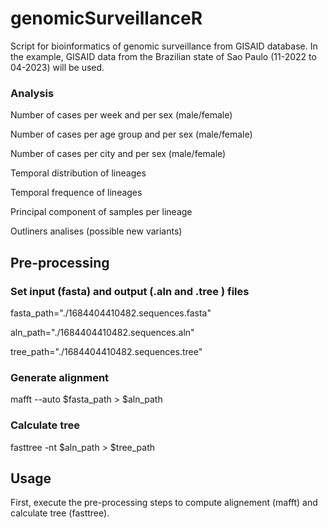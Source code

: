 <!-- GETTING STARTED -->
# genomicSurveillanceR 
Script for bioinformatics of genomic surveillance from GISAID database. In the example, GISAID data from the Brazilian state of Sao Paulo (11-2022 to 04-2023) will be used.

###  Analysis
Number of cases per week and per sex (male/female) 

Number of cases per age group and per sex (male/female)

Number of cases per city and per sex (male/female)

Temporal distribution of lineages

Temporal frequence of lineages

Principal component of samples per lineage

Outliners analises (possible new variants)

## Pre-processing
### Set input (fasta) and output (.aln and .tree ) files
fasta_path="./1684404410482.sequences.fasta"

aln_path="./1684404410482.sequences.aln"

tree_path="./1684404410482.sequences.tree"

### Generate alignment
mafft --auto $fasta_path > $aln_path

### Calculate tree
fasttree -nt $aln_path > $tree_path

## Usage
First, execute the pre-processing steps to compute alignement (mafft) and calculate tree (fasttree).


